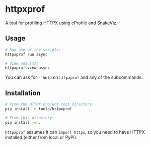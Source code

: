# httpxprof

A tool for profiling [HTTPX](https://github.com/encode/httpx) using cProfile and [SnakeViz](https://jiffyclub.github.io/snakeviz/).

## Usage

```bash
# Run one of the scripts:
httpxprof run async

# View results:
httpxprof view async
```

You can ask for `--help` on `httpxprof` and any of the subcommands.

## Installation

```bash
# From the HTTPX project root directory:
pip install -e tools/httpxprof

# From this directory:
pip install -e .
```

`httpxprof` assumes it can `import httpx`, so you need to have HTTPX installed (either from local or PyPI).
